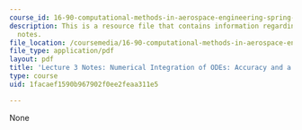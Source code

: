 ```yaml
---
course_id: 16-90-computational-methods-in-aerospace-engineering-spring-2014
description: This is a resource file that contains information regarding lecture 3
  notes.
file_location: /coursemedia/16-90-computational-methods-in-aerospace-engineering-spring-2014/1facaef1590b967902f0ee2feaa311e5_MIT16_90S14_Lecture3.pdf
file_type: application/pdf
layout: pdf
title: 'Lecture 3 Notes: Numerical Integration of ODEs: Accuracy and a Pendulum Problem'
type: course
uid: 1facaef1590b967902f0ee2feaa311e5

---
```

None